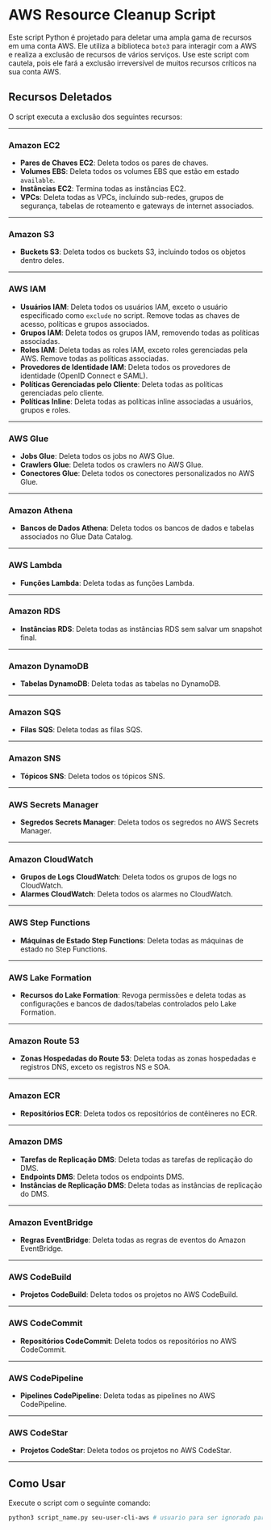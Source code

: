 # AWS Resource Cleanup Script

Este script Python é projetado para deletar uma ampla gama de recursos em uma conta AWS. Ele utiliza a biblioteca `boto3` para interagir com a AWS e realiza a exclusão de recursos de vários serviços. Use este script com cautela, pois ele fará a exclusão irreversível de muitos recursos críticos na sua conta AWS.

## Recursos Deletados

O script executa a exclusão dos seguintes recursos:

---
### Amazon EC2
- **Pares de Chaves EC2**: Deleta todos os pares de chaves.
- **Volumes EBS**: Deleta todos os volumes EBS que estão em estado `available`.
- **Instâncias EC2**: Termina todas as instâncias EC2.
- **VPCs**: Deleta todas as VPCs, incluindo sub-redes, grupos de segurança, tabelas de roteamento e gateways de internet associados.

---
### Amazon S3
- **Buckets S3**: Deleta todos os buckets S3, incluindo todos os objetos dentro deles.

---
### AWS IAM
- **Usuários IAM**: Deleta todos os usuários IAM, exceto o usuário especificado como `exclude` no script. Remove todas as chaves de acesso, políticas e grupos associados.
- **Grupos IAM**: Deleta todos os grupos IAM, removendo todas as políticas associadas.
- **Roles IAM**: Deleta todas as roles IAM, exceto roles gerenciadas pela AWS. Remove todas as políticas associadas.
- **Provedores de Identidade IAM**: Deleta todos os provedores de identidade (OpenID Connect e SAML).
- **Políticas Gerenciadas pelo Cliente**: Deleta todas as políticas gerenciadas pelo cliente.
- **Políticas Inline**: Deleta todas as políticas inline associadas a usuários, grupos e roles.

---
### AWS Glue
- **Jobs Glue**: Deleta todos os jobs no AWS Glue.
- **Crawlers Glue**: Deleta todos os crawlers no AWS Glue.
- **Conectores Glue**: Deleta todos os conectores personalizados no AWS Glue.

---
### Amazon Athena
- **Bancos de Dados Athena**: Deleta todos os bancos de dados e tabelas associados no Glue Data Catalog.

---
### AWS Lambda
- **Funções Lambda**: Deleta todas as funções Lambda.

---
### Amazon RDS
- **Instâncias RDS**: Deleta todas as instâncias RDS sem salvar um snapshot final.

---
### Amazon DynamoDB
- **Tabelas DynamoDB**: Deleta todas as tabelas no DynamoDB.

---
### Amazon SQS
- **Filas SQS**: Deleta todas as filas SQS.

---
### Amazon SNS
- **Tópicos SNS**: Deleta todos os tópicos SNS.

---
### AWS Secrets Manager
- **Segredos Secrets Manager**: Deleta todos os segredos no AWS Secrets Manager.

---
### Amazon CloudWatch
- **Grupos de Logs CloudWatch**: Deleta todos os grupos de logs no CloudWatch.
- **Alarmes CloudWatch**: Deleta todos os alarmes no CloudWatch.

---
### AWS Step Functions
- **Máquinas de Estado Step Functions**: Deleta todas as máquinas de estado no Step Functions.

---
### AWS Lake Formation
- **Recursos do Lake Formation**: Revoga permissões e deleta todas as configurações e bancos de dados/tabelas controlados pelo Lake Formation.

---
### Amazon Route 53
- **Zonas Hospedadas do Route 53**: Deleta todas as zonas hospedadas e registros DNS, exceto os registros NS e SOA.

---
### Amazon ECR
- **Repositórios ECR**: Deleta todos os repositórios de contêineres no ECR.

---
### Amazon DMS
- **Tarefas de Replicação DMS**: Deleta todas as tarefas de replicação do DMS.
- **Endpoints DMS**: Deleta todos os endpoints DMS.
- **Instâncias de Replicação DMS**: Deleta todas as instâncias de replicação do DMS.

---
### Amazon EventBridge
- **Regras EventBridge**: Deleta todas as regras de eventos do Amazon EventBridge.

---
### AWS CodeBuild
- **Projetos CodeBuild**: Deleta todos os projetos no AWS CodeBuild.

---
### AWS CodeCommit
- **Repositórios CodeCommit**: Deleta todos os repositórios no AWS CodeCommit.

---
### AWS CodePipeline
- **Pipelines CodePipeline**: Deleta todas as pipelines no AWS CodePipeline.

---
### AWS CodeStar
- **Projetos CodeStar**: Deleta todos os projetos no AWS CodeStar.

---
## Como Usar

Execute o script com o seguinte comando:

```bash
python3 script_name.py seu-user-cli-aws # usuario para ser ignorado para nao deletar ele durante as execucoes

